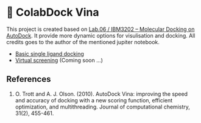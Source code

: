 # **🍊 ColabDock Vina**
This project is created based on [Lab.06 / IBM3202 – Molecular Docking on AutoDock](https://colab.research.google.com/github/pb3lab/ibm3202/blob/master/tutorials/lab06_docking.ipynb#scrollTo=WutUwTFo2e4j). It provide more dynamic options for visulisation and docking. All credits goes to the author of the mentioned jupiter notebook.
+ [Basic single ligand docking](https://github.com/RyanZR/ColabDock-Vina/blob/main/ColabDock_Vina_(SD).ipynb)
+ [Virtual screening](https://github.com/RyanZR/ColabDock-Vina) (Coming soon ...)

## References
1. O. Trott and A. J. Olson. (2010). AutoDock Vina: improving the speed and accuracy of docking with a new scoring function, efficient optimization, and multithreading. Journal of computational chemistry, 31(2), 455-461.
